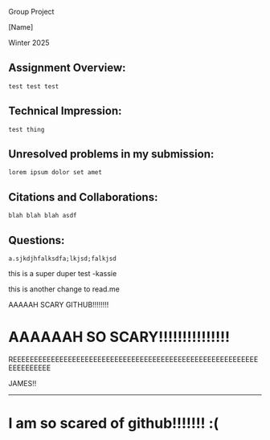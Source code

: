 Group Project

[Name]

Winter 2025

## Assignment Overview:
	test test test


## Technical Impression:
    test thing
	
## Unresolved problems in my submission:
    lorem ipsum dolor set amet
	
## Citations and Collaborations:
	blah blah blah asdf
	
## Questions:
    a.sjkdjhfalksdfa;lkjsd;falkjsd

this is a super duper test -kassie

this is another change to read.me
	
AAAAAH SCARY GITHUB!!!!!!!!

# AAAAAAH SO SCARY!!!!!!!!!!!!!!!

REEEEEEEEEEEEEEEEEEEEEEEEEEEEEEEEEEEEEEEEEEEEEEEEEEEEEEEEEEEEEEEEEEEE

JAMES!!

---

# I am so scared of github!!!!!!! :(